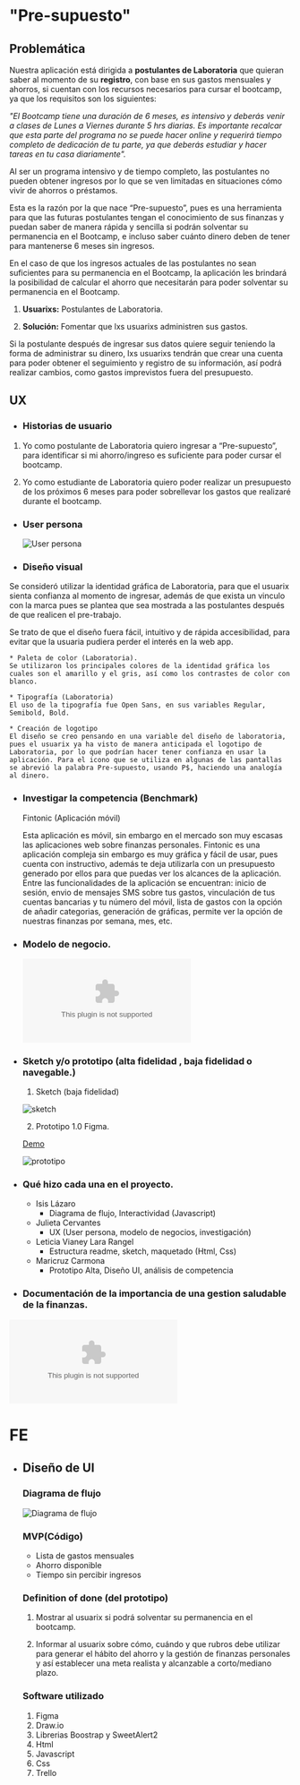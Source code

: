 # "Pre-supuesto"

## Problemática

Nuestra aplicación está dirigida a **postulantes de Laboratoria** que quieran saber al momento de su **registro**, con base en sus gastos mensuales y ahorros, si cuentan con los recursos necesarios para cursar el bootcamp, ya que los requisitos son los siguientes:

_"El Bootcamp tiene una duración de 6 meses, es intensivo y deberás venir a clases de Lunes a Viernes durante 5 hrs diarias. Es importante recalcar que esta parte del programa no se puede hacer online y requerirá tiempo completo de dedicación de tu parte, ya que deberás estudiar y hacer tareas en tu casa diariamente"._

Al ser un programa intensivo y de tiempo completo, las postulantes no pueden obtener ingresos por lo que se ven limitadas en situaciones cómo vivir de ahorros o préstamos. 

Esta es la razón por la que nace “Pre-supuesto”, pues es una herramienta para que las futuras postulantes tengan el conocimiento de sus finanzas y puedan saber de manera rápida y sencilla si podrán solventar su permanencia en el Bootcamp, e incluso saber cuánto dinero deben de tener para mantenerse 6 meses sin ingresos.

En el caso de que los ingresos actuales de las postulantes no sean suficientes para su permanencia en el Bootcamp, la aplicación les brindará la posibilidad de calcular el ahorro que necesitarán para poder solventar su permanencia en el Bootcamp.

1. **Usuarixs:** Postulantes de Laboratoria.

2. **Solución:** Fomentar que lxs usuarixs administren sus gastos.

Si la postulante después de ingresar sus datos quiere seguir teniendo la forma de administrar su dinero, lxs usuarixs tendrán que crear una cuenta para poder obtener el seguimiento y registro de su información, así podrá realizar cambios, como gastos imprevistos fuera del presupuesto.

## UX

- ### Historias de usuario

1. Yo como postulante de Laboratoria quiero ingresar a “Pre-supuesto”, para identificar si mi ahorro/ingreso es suficiente para poder cursar el bootcamp.

2. Yo como estudiante de Laboratoria quiero poder realizar un presupuesto de los próximos 6 meses para poder sobrellevar los gastos que realizaré durante el bootcamp.

- ### User persona

   ![User persona](src/img/Userpersona.png)

- ### Diseño visual

Se consideró utilizar la identidad gráfica de Laboratoria, para que el usuarix sienta confianza al momento de ingresar, además de que exista un vinculo con la marca pues se plantea que sea mostrada a las postulantes después de que realicen el pre-trabajo.

Se trato de que el diseño fuera fácil, intuitivo y de rápida accesibilidad, para evitar que la usuaria pudiera perder el interés en la web app.
    
    * Paleta de color (Laboratoria).
    Se utilizaron los principales colores de la identidad gráfica los cuales son el amarillo y el gris, así como los contrastes de color con blanco.
    
    * Tipografía (Laboratoria)
    El uso de la tipografía fue Open Sans, en sus variables Regular, Semibold, Bold.

    * Creación de logotipo
    El diseño se creo pensando en una variable del diseño de laboratoria, pues el usuarix ya ha visto de manera anticipada el logotipo de Laboratoria, por lo que podrían hacer tener confianza en usar la aplicación. Para el icono que se utiliza en algunas de las pantallas se abrevió la palabra Pre-supuesto, usando P$, haciendo una analogía al dinero.

- ### Investigar la competencia (Benchmark)
    Fintonic (Aplicación móvil)

    Esta aplicación es móvil, sin embargo en el mercado son muy escasas las aplicaciones web sobre finanzas personales. Fintonic es una aplicación compleja sin embargo es muy gráfica y fácil de usar, pues cuenta con instructivo, además te deja utilizarla con un presupuesto generado por ellos para que puedas ver los alcances de la aplicación. Entre las funcionalidades de la aplicación se encuentran: inicio de sesión, envio de mensajes SMS sobre tus gastos, vinculación de tus cuentas bancarias y tu número del móvil, lista de gastos con la opción de añadir categorias, generación de gráficas, permite ver la opción de nuestras finanzas por semana, mes, etc.

- ### Modelo de negocio.

   ![Modelo de negocio de Pre-Supuesto](docs/modeloNegocio.docx)

- ### Sketch y/o prototipo (alta fidelidad , baja fidelidad o navegable.)

    1. Sketch (baja fidelidad)

    ![sketch](src/img/sketch1.jpeg)

    2. Prototipo 1.0 Figma. 
    
    [Demo](https://www.figma.com/proto/bLrKYSYOSwNRFz4bEJs25h/Pre-supuesto?node-id=10%3A95&scaling=scale-down)
    
    ![prototipo](src/img/prototipo1.png)

- ### Qué hizo cada una en el proyecto.
    * Isis Lázaro
        - Diagrama de flujo, Interactividad (Javascript)
    * Julieta Cervantes
        - UX (User persona, modelo de negocios, investigación)
    * Leticia Vianey Lara Rangel
        - Estructura readme, sketch, maquetado (Html, Css)
    * Maricruz Carmona
        - Prototipo Alta, Diseño UI, análisis de competencia
    
- ### Documentación de la importancia de una gestion saludable de la finanzas.

![Salud financiera](docs/trabajolab_hackaton.docx)

# FE

- ## Diseño de UI
    
    ### Diagrama de flujo

    ![Diagrama de flujo](src/img/flowPresupuesto.jpg)

    ### MVP(Código)
    
    * Lista de gastos mensuales
    * Ahorro disponible
    * Tiempo sin percibir ingresos

    ### Definition of done (del prototipo)
    
    1. Mostrar al usuarix si podrá solventar su permanencia en el bootcamp.

    2. Informar al usuarix sobre cómo, cuándo y que rubros debe utilizar para generar el hábito del ahorro y la gestión de finanzas personales y así establecer una meta realista y alcanzable a corto/mediano plazo.

    ### Software utilizado

    1. Figma
    2. Draw.io
    3. Librerias Boostrap y SweetAlert2
    4. Html
    5. Javascript
    6. Css
    7. Trello
